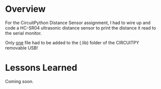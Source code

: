 # Overview
For the CircuitPython Distance Sensor assignment, I had to wire up and code a HC-SR04 ultrasonic distance sensor to print the distance it read to the serial monitor. 

Only [one](https://github.com/adafruit/Adafruit_CircuitPython_HCSR04/blob/master/adafruit_hcsr04.py) file had to be added to the (.lib) folder of the CIRCUITPY removable USB!

# Lessons Learned

Coming soon.
